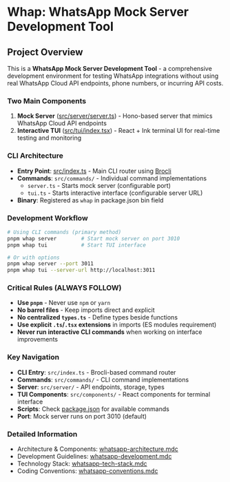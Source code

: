 # Whap: WhatsApp Mock Server Development Tool

##  Project Overview

This is a **WhatsApp Mock Server Development Tool** - a comprehensive development environment for testing WhatsApp integrations without using real WhatsApp Cloud API endpoints, phone numbers, or incurring API costs.

### Two Main Components
1. **Mock Server** ([src/server/server.ts](mdc:src/server/server.ts)) - Hono-based server that mimics WhatsApp Cloud API endpoints
2. **Interactive TUI** ([src/tui/index.tsx](mdc:src/tui/index.tsx)) - React + Ink terminal UI for real-time testing and monitoring

### CLI Architecture
- **Entry Point**: [src/index.ts](mdc:src/index.ts) - Main CLI router using [Brocli](https://github.com/drizzle-team/brocli)
- **Commands**: `src/commands/` - Individual command implementations
  - `server.ts` - Starts mock server (configurable port)
  - `tui.ts` - Starts interactive interface (configurable server URL)
- **Binary**: Registered as `whap` in package.json bin field

### Development Workflow
```bash
# Using CLI commands (primary method)
pnpm whap server        # Start mock server on port 3010
pnpm whap tui           # Start TUI interface

# Or with options
pnpm whap server --port 3011
pnpm whap tui --server-url http://localhost:3011
```

### Critical Rules (ALWAYS FOLLOW)
- **Use `pnpm`** - Never use `npm` or `yarn`
- **No barrel files** - Keep imports direct and explicit
- **No centralized `types.ts`** - Define types beside functions
- **Use explicit `.ts`/`.tsx` extensions** in imports (ES modules requirement)
- **Never run interactive CLI commands** when working on interface improvements

### Key Navigation
- **CLI Entry**: `src/index.ts` - Brocli-based command router
- **Commands**: `src/commands/` - CLI command implementations
- **Server**: `src/server/` - API endpoints, storage, types
- **TUI Components**: `src/components/` - React components for terminal interface
- **Scripts**: Check [package.json](mdc:package.json) for available commands
- **Port**: Mock server runs on port 3010 (default)

### Detailed Information
- Architecture & Components: [whatsapp-architecture.mdc](mdc:.cursor/rules/whatsapp-architecture.mdc)
- Development Guidelines: [whatsapp-development.mdc](mdc:.cursor/rules/whatsapp-development.mdc)
- Technology Stack: [whatsapp-tech-stack.mdc](mdc:.cursor/rules/whatsapp-tech-stack.mdc)
- Coding Conventions: [whatsapp-conventions.mdc](mdc:.cursor/rules/whatsapp-conventions.mdc)

